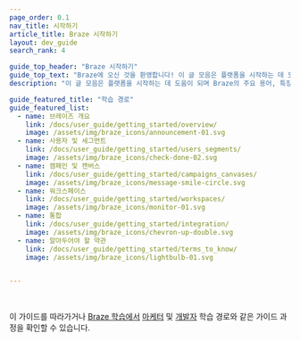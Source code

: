 ```yaml
---
page_order: 0.1
nav_title: 시작하기
article_title: Braze 시작하기
layout: dev_guide
search_rank: 4

guide_top_header: "Braze 시작하기"
guide_top_text: "Braze에 오신 것을 환영합니다! 이 글 모음은 플랫폼을 시작하는 데 도움이 되며 Braze의 주요 용어, 특징 및 기능을 소개합니다."
description: "이 글 모음은 플랫폼을 시작하는 데 도움이 되며 Braze의 주요 용어, 특징 및 기능을 소개합니다."

guide_featured_title: "학습 경로"
guide_featured_list:
  - name: 브레이즈 개요
    link: /docs/user_guide/getting_started/overview/
    image: /assets/img/braze_icons/announcement-01.svg
  - name: 사용자 및 세그먼트
    link: /docs/user_guide/getting_started/users_segments/
    image: /assets/img/braze_icons/check-done-02.svg
  - name: 캠페인 및 캔버스
    link: /docs/user_guide/getting_started/campaigns_canvases/
    image: /assets/img/braze_icons/message-smile-circle.svg
  - name: 워크스페이스
    link: /docs/user_guide/getting_started/workspaces/
    image: /assets/img/braze_icons/monitor-01.svg
  - name: 통합
    link: /docs/user_guide/getting_started/integration/
    image: /assets/img/braze_icons/chevron-up-double.svg
  - name: 알아두어야 할 약관
    link: /docs/user_guide/getting_started/terms_to_know/
    image: /assets/img/braze_icons/lightbulb-01.svg


---
```


<br>

이 가이드를 따라가거나 [Braze 학습에서](https://learning.braze.com) [마케터](https://learning.braze.com/path/marketer) 및 [개발자](https://learning.braze.com/path/developer) 학습 경로와 같은 가이드 과정을 확인할 수 있습니다.

<br> 
